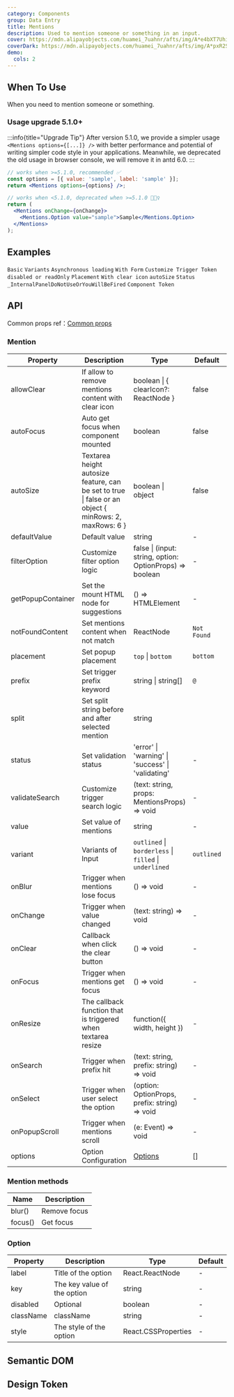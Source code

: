 ```yaml
---
category: Components
group: Data Entry
title: Mentions
description: Used to mention someone or something in an input.
cover: https://mdn.alipayobjects.com/huamei_7uahnr/afts/img/A*e4bXT7Uhi9YAAAAAAAAAAAAADrJ8AQ/original
coverDark: https://mdn.alipayobjects.com/huamei_7uahnr/afts/img/A*pxR2S53P_xoAAAAAAAAAAAAADrJ8AQ/original
demo:
  cols: 2
---
```


## When To Use

When you need to mention someone or something.

### Usage upgrade <Badge>5.1.0+</Badge>

<!-- prettier-ignore -->
:::info{title="Upgrade Tip"}
After version 5.1.0, we provide a simpler usage `<Mentions options={[...]} />` with better performance and potential of writing simpler code style in your applications.
Meanwhile, we deprecated the old usage in browser console, we will remove it in antd 6.0.
:::

```jsx
// works when >=5.1.0, recommended ✅
const options = [{ value: 'sample', label: 'sample' }];
return <Mentions options={options} />;

// works when <5.1.0, deprecated when >=5.1.0 🙅🏻‍♀️
return (
  <Mentions onChange={onChange}>
    <Mentions.Option value="sample">Sample</Mentions.Option>
  </Mentions>
);
```

## Examples

<!-- prettier-ignore -->
<code src="./demo/basic.tsx">Basic</code>
<code src="./demo/variant.tsx" version="5.13.0">Variants</code>
<code src="./demo/async.tsx">Asynchronous loading</code>
<code src="./demo/form.tsx">With Form</code>
<code src="./demo/prefix.tsx">Customize Trigger Token</code>
<code src="./demo/readonly.tsx">disabled or readOnly</code>
<code src="./demo/placement.tsx">Placement</code>
<code src="./demo/allowClear.tsx">With clear icon</code>
<code src="./demo/autoSize.tsx">autoSize</code>
<code src="./demo/status.tsx">Status</code>
<code src="./demo/render-panel.tsx" debug>_InternalPanelDoNotUseOrYouWillBeFired</code>
<code src="./demo/component-token.tsx" debug>Component Token</code>

## API

Common props ref：[Common props](/docs/react/common-props)

### Mention

| Property | Description | Type | Default | Version |
| --- | --- | --- | --- | --- |
| allowClear | If allow to remove mentions content with clear icon | boolean \| { clearIcon?: ReactNode } | false | 5.13.0 |
| autoFocus | Auto get focus when component mounted | boolean | false |  |
| autoSize | Textarea height autosize feature, can be set to true \| false or an object { minRows: 2, maxRows: 6 } | boolean \| object | false |  |
| defaultValue | Default value | string | - |  |
| filterOption | Customize filter option logic | false \| (input: string, option: OptionProps) => boolean | - |  |
| getPopupContainer | Set the mount HTML node for suggestions | () => HTMLElement | - |  |
| notFoundContent | Set mentions content when not match | ReactNode | `Not Found` |  |
| placement | Set popup placement | `top` \| `bottom` | `bottom` |  |
| prefix | Set trigger prefix keyword | string \| string\[] | `@` |  |
| split | Set split string before and after selected mention | string | ` ` |  |
| status | Set validation status | 'error' \| 'warning' \| 'success' \| 'validating' | - | 4.19.0 |
| validateSearch | Customize trigger search logic | (text: string, props: MentionsProps) => void | - |  |
| value | Set value of mentions | string | - |  |
| variant | Variants of Input | `outlined` \| `borderless` \| `filled` \| `underlined` | `outlined` | 5.13.0 \| `underlined`: 5.24.0 |
| onBlur | Trigger when mentions lose focus | () => void | - |  |
| onChange | Trigger when value changed | (text: string) => void | - |  |
| onClear | Callback when click the clear button | () => void | - | 5.20.0 |
| onFocus | Trigger when mentions get focus | () => void | - |  |
| onResize | The callback function that is triggered when textarea resize | function({ width, height }) | - |  |
| onSearch | Trigger when prefix hit | (text: string, prefix: string) => void | - |  |
| onSelect | Trigger when user select the option | (option: OptionProps, prefix: string) => void | - |  |
| onPopupScroll | Trigger when mentions scroll | (e: Event) => void | - | 5.23.0 |
| options | Option Configuration | [Options](#option) | \[] | 5.1.0 |

### Mention methods

| Name    | Description  |
| ------- | ------------ |
| blur()  | Remove focus |
| focus() | Get focus    |

### Option

<!-- prettier-ignore -->
| Property | Description | Type | Default |
| --- | --- | --- | --- |
| label | Title of the option | React.ReactNode | - |
| key | The key value of the option | string | - |
| disabled | Optional | boolean | - |
| className | className | string | - |
| style | The style of the option | React.CSSProperties | - |

## Semantic DOM

<code src="./demo/_semantic.tsx" simplify="true"></code>

## Design Token

<ComponentTokenTable component="Mentions"></ComponentTokenTable>
